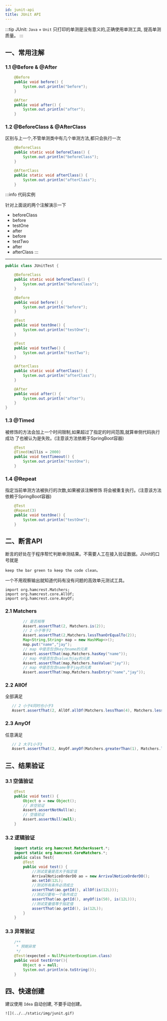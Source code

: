 ```yaml
---
id: junit-api 
title: JUnit API
---
```


:::tip JUnit: `Java` + `Unit`
只打印的单测是没有意义的,正确使用单测工具, 提高单测质量。
:::




## 一、常用注解


### 1.1 @Before & @After

```java title="单测类中每个单测方法执行都会触发这两个方法"
    @Before
    public void before() {
        System.out.println("before");
    }

    @After
    public void after() {
        System.out.println("after");
    }
```

### 1.2 @BeforeClass & @AfterClass

区别与上一个,不管单测类中有几个单测方法,都只会执行一次

```java title="要用静态修饰"
    @BeforeClass
    public static void beforeClass() {
        System.out.println("beforeClass");
    }

    @AfterClass
    public static void afterClass() {
        System.out.println("afterClass");
    }
```

:::info 代码实例

针对上面说的两个注解演示一下

- beforeClass
- before
- testOne
- after
- before
- testTwo
- after
- afterClass
:::

---
```java title="实例"
public class JUnitTest {

    @BeforeClass
    public static void beforeClass() {
        System.out.println("beforeClass");
    }

    @Before
    public void before() {
        System.out.println("before");
    }

    @Test
    public void testOne() {
        System.out.println("testOne");
    }

    @Test
    public void testTwo() {
        System.out.println("testTwo");
    }

    @AfterClass
    public static void afterClass() {
        System.out.println("afterClass");
    }

    @After
    public void after() {
        System.out.println("after");
    }
}

```

### 1.3 @Timed 

被修饰的方法会加上一个时间限制,如果超过了指定的时间范围,就算单侧代码执行成功
了也被认为是失败。(注意该方法依赖于SpringBoot容器)

```java title="@Timed"
    @Test
    @Timed(millis = 2000)
    public void testTimeout() {
        System.out.println("testOne");
    }
```

### 1.4 @Repeat

指定当前单测方法被执行的次数,如果被该注解修饰
将会被重复执行。(注意该方法依赖于SpringBoot容器)

```java title="@Repeat"
    @Test
    @Repeat(3)
    public void testOne() {
        System.out.println("testOne");
    }
```

## 二、断言API

断言的好处在于程序帮忙判断单测结果。不需要人工在接入验证数据。JUnit的口号就是

`keep the bar green to keep the code clean。`

一个不用观察输出就知道代码有没有问题的高效单元测试工具。

```
import org.hamcrest.Matchers;
import org.hamcrest.core.AllOf;
import org.hamcrest.core.AnyOf;
```

### 2.1 Matchers

```java title="Matchers"
        // 是否相等
        Assert.assertThat(2, Matchers.is(2));
        // 2 小于等于2
        Assert.assertThat(2,Matchers.lessThanOrEqualTo(2));
        Map<String,String> map = new HashMap<>();
        map.put("name","jay");
        // map 中是否包含key为name的元素
        Assert.assertThat(map,Matchers.hasKey("name"));
        // map 中是否包含value为jay的元素
        Assert.assertThat(map,Matchers.hasValue("jay"));
        // map 中是否包含name等于jay的元素
        Assert.assertThat(map,Matchers.hasEntry("name","jay"));
```
### 2.2 AllOf
全部满足

```java title="全部满足"
   // 2 小于4同时也小于3
   Assert.assertThat(2, AllOf.allOf(Matchers.lessThan(4), Matchers.lessThan(3)));
```
### 2.3 AnyOf

任意满足

```java title="任意满足"
   // 2 大于1小于3
   Assert.assertThat(2, AnyOf.anyOf(Matchers.greaterThan(1), Matchers.lessThan(3)));
```

## 三、结果验证

### 3.1 空值验证

```java
    @Test
    public void test() {
        Object o = new Object();
        // 非空验证
        Assert.assertNotNull(o);
        // 空值验证
        Assert.assertNull(null);
    }    
```

### 3.2 逻辑验证

```java
    import static org.hamcrest.MatcherAssert.*;
    import static org.hamcrest.CoreMatchers.*;
    public calss Test{
        @Test
        public void test() {
            //测试变量是否大于指定值
            ArrivalNoticeOrderDO ao = new ArrivalNoticeOrderDO();
            ao.setId(12L);
            //测试所有条件必须成立
            assertThat(ao.getId(), allOf(is(12L)));
            //测试只要有一个条件成立
            assertThat(ao.getId(), anyOf(is(50), is(12L)));
            //测试变量值等于指定值
            assertThat(ao.getId(), is(12L));
        }
    }
```

### 3.3 异常验证

```java
    /**
     * 预期异常
     */
    @Test(expected = NullPointerException.class)
    public void testError(){
        Object o = null;
        System.out.println(o.toString());
    }
```


## 四、快速创建

建议使用 `Idea` 自动创建, 不要手动创建。

```
![](../../static/img/junit.gif)
```
